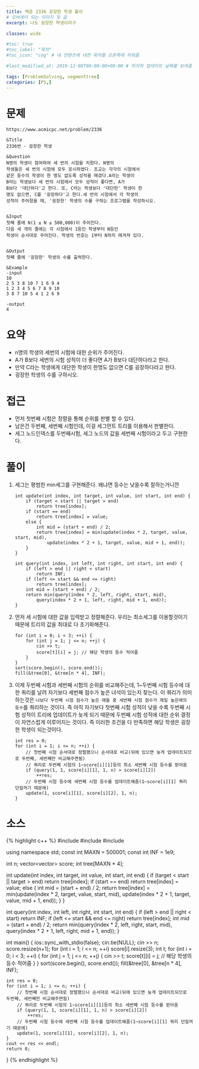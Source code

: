 ```yaml
---
title: 백준 2336 굉장한 학생 풀이
# 오버레이 되는 이미지 및 글
excerpt: 나도 굉장한 학생이라구

classes: wide

#toc: true
#toc_label: "목차"
#toc_icon: "cog" # 내 컨텐츠에 대한 목차를 오른쪽에 띄워줌

#last_modified_at: 2019-12-08T00:00:00+09:00 # 마지막 업데이트 날짜를 보여줌

tags: [ProblemSolving, segmenttree]
categories: [PS,]
---
```


# 문제
```
https://www.acmicpc.net/problem/2336

&Title
2336번 - 굉장한 학생

&Question
N명의 학생이 참여하여 세 번의 시험을 치렀다. N명의 
학생들은 세 번의 시험에 모두 응시하였다. 조교는 각각의 시험에서 
같은 등수의 학생이 한 명도 없도록 성적을 매겼다.A라는 학생이 
B라는 학생보다 세 번의 시험에서 모두 성적이 좋다면, A가 
B보다 '대단하다'고 한다. 또, C라는 학생보다 '대단한' 학생이 한 
명도 없으면, C를 '굉장하다'고 한다.세 번의 시험에서 각 학생의 
성적이 주어졌을 때, '굉장한' 학생의 수를 구하는 프로그램을 작성하시오. 


&Input
첫째 줄에 N(1 ≤ N ≤ 500,000)이 주어진다. 
다음 세 개의 줄에는 각 시험에서 1등인 학생부터 N등인 
학생이 순서대로 주어진다. 학생의 번호는 1부터 N까지 매겨져 있다. 


&Output
첫째 줄에 '굉장한' 학생의 수를 출력한다. 

&Example
-input
10
2 5 3 8 10 7 1 6 9 4
1 2 3 4 5 6 7 8 9 10
3 8 7 10 5 4 1 2 6 9

-output
4
```

# 요약
* n명의 학생의 세번의 시험에 대한 순위가 주어진다.
* A가 B보다 세번의 시험 성적이 더 좋다면 A가 B보다 대단하다라고 한다.
* 만약 C라는 학생에게 대단한 학생이 한명도 없으면 C를 굉장하다라고 한다.
* 굉장한 학생의 수를 구하시오.

# 접근
* 먼저 첫번째 시험은 정렬을 통해 순위를 판별 할 수 있다.
* 남은건 두번째, 세번째 시험인데, 이걸 세그먼트 트리를 이용해서 판별한다.
* 세그 노드인덱스를 두번째시험, 세그 노드의 값을 세번째 시험이라고 두고 구현한다.

# 풀이
1. 세그는 평범한 min세그를 구현해준다. 왜냐면 등수는 낮을수록 잘하는거니깐
    ```
    int update(int index, int target, int value, int start, int end) {
        if (target < start || target > end)
            return tree[index];
        if (start == end)
            return tree[index] = value;
        else {
            int mid = (start + end) / 2;
            return tree[index] = min(update(index * 2, target, value, start, mid),
                update(index * 2 + 1, target, value, mid + 1, end));
        }
    }

    int query(int index, int left, int right, int start, int end) {
        if (left > end || right < start)
            return INF;
        if (left <= start && end <= right)
            return tree[index];
        int mid = (start + end) / 2;
        return min(query(index * 2, left, right, start, mid),
            query(index * 2 + 1, left, right, mid + 1, end));
    }
    ```
1. 먼저 세 시험에 대한 값을 입력받고 정렬해준다. 우리는 최소세그를 이용할것이기 때문에 트리의 값을 최대로 다 초기화해준다.
    ```
    for (int i = 0; i < 3; ++i) {
        for (int j = 1; j <= n; ++j) {
            cin >> t;
            score[t][i] = j; // 해당 학생의 등수 적어줌
        }
    }
    sort(score.begin(), score.end());
    fill(&tree[0], &tree[n * 4], INF);
    ```
1. 이제 두번째 시험과 세번째 시험의 순위를 비교해주는데, 1~두번째 시험 등수에 대한 쿼리를 날려 자기보다 세번째 점수가 높은 녀석이 있는지 찾는다. 이 쿼리가 의미하는것은 `나보다 두번째 시험 점수가 높은 애들 중 세번째 시험 점수가 제일 높은애의 등수`를 쿼리하는 것이다. 즉 아직 자기보다 첫번째 시험 성적이 낮을 수록 두번째 시험 성적이 트리에 업데이트가 늦게 되기 때문에 두번째 시험 성적에 대한 순위 결정이 자연스럽게 이루어지는 것이다. 즉 이러한 조건을 다 만족하면 해당 학생은 굉장한 학생이 되는것이다.
    ```
    int res = 0;
    for (int i = 1; i <= n; ++i) {
        // 첫번째 시험 순서대로 정렬했으니 순서대로 비교(뒤에 있으면 늦게 업데이트되므로 두번째, 세번째만 비교해주면됨)
        // 쿼리로 두번째 시험의 1~score[i][1]등의 최소 세번째 시험 등수를 받아옴
        if (query(1, 1, score[i][1], 1, n) > score[i][2])
            ++res;
        // 두번째 시험 등수에 세번째 시험 등수를 업데이트해줌(1~score[i][1] 쿼리 던질꺼기 때문에)
        update(1, score[i][1], score[i][2], 1, n);
    }
    ```

# 소스
{% highlight c++ %}
#include <iostream>
#include <algorithm>
#include <vector>

using namespace std;
const int MAXN = 500001;
const int INF = 1e9;

int n;
vector<vector<int>> score;
int tree[MAXN * 4];

int update(int index, int target, int value, int start, int end) {
	if (target < start || target > end)
		return tree[index];
	if (start == end)
		return tree[index] = value;
	else {
		int mid = (start + end) / 2;
		return tree[index] = min(update(index * 2, target, value, start, mid),
			update(index * 2 + 1, target, value, mid + 1, end));
	}
}

int query(int index, int left, int right, int start, int end) {
	if (left > end || right < start)
		return INF;
	if (left <= start && end <= right)
		return tree[index];
	int mid = (start + end) / 2;
	return min(query(index * 2, left, right, start, mid),
		query(index * 2 + 1, left, right, mid + 1, end));
}

int main() {
	ios::sync_with_stdio(false);
	cin.tie(NULL);
	cin >> n;
	score.resize(n+1);
	for (int i = 1; i <= n; ++i)
		score[i].resize(3);
	int t;
	for (int i = 0; i < 3; ++i) {
		for (int j = 1; j <= n; ++j) {
			cin >> t;
			score[t][i] = j; // 해당 학생의 등수 적어줌
		}
	}
	sort(score.begin(), score.end());
	fill(&tree[0], &tree[n * 4], INF);

	int res = 0;
	for (int i = 1; i <= n; ++i) {
		// 첫번째 시험 순서대로 정렬했으니 순서대로 비교(뒤에 있으면 늦게 업데이트되므로 두번째, 세번째만 비교해주면됨)
		// 쿼리로 두번째 시험의 1~score[i][1]등의 최소 세번째 시험 등수를 받아옴
		if (query(1, 1, score[i][1], 1, n) > score[i][2])
			++res;
		// 두번째 시험 등수에 세번째 시험 등수를 업데이트해줌(1~score[i][1] 쿼리 던질꺼기 때문에)
		update(1, score[i][1], score[i][2], 1, n);
	}
	cout << res << endl;
	return 0;
}
{% endhighlight %}